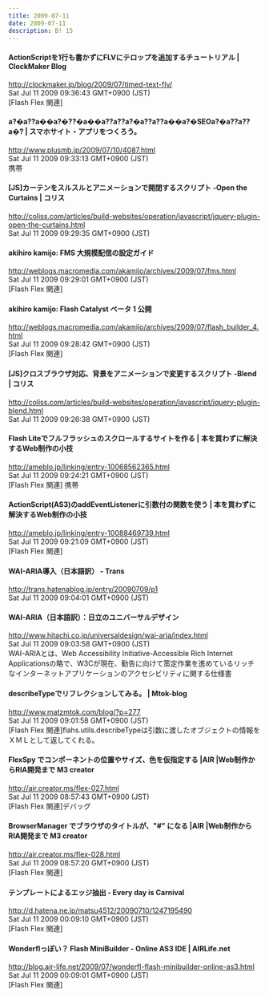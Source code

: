 ```yaml
---
title: 2009-07-11
date: 2009-07-11
description: B! 15
---
```


####   ActionScriptを1行も書かずにFLVにテロップを追加するチュートリアル | ClockMaker Blog
http://clockmaker.jp/blog/2009/07/timed-text-flv/<br>
Sat Jul 11 2009 09:36:43 GMT+0900 (JST)<br>
[Flash Flex 関連]


#### a?�a??a��a?�??�a��a??a??a?�a??a??a��a?�SEOa?�a??a??a�? | スマホサイト・アプリをつくろう。
http://www.plusmb.jp/2009/07/10/4087.html<br>
Sat Jul 11 2009 09:33:13 GMT+0900 (JST)<br>
携帯


####   [JS]カーテンをスルスルとアニメーションで開閉するスクリプト -Open the Curtains | コリス
http://coliss.com/articles/build-websites/operation/javascript/jquery-plugin-open-the-curtains.html<br>
Sat Jul 11 2009 09:29:35 GMT+0900 (JST)<br>


#### akihiro kamijo: FMS 大規模配信の設定ガイド
http://weblogs.macromedia.com/akamijo/archives/2009/07/fms.html<br>
Sat Jul 11 2009 09:29:01 GMT+0900 (JST)<br>
[Flash Flex 関連]


#### akihiro kamijo: Flash Catalyst ベータ 1 公開
http://weblogs.macromedia.com/akamijo/archives/2009/07/flash_builder_4.html<br>
Sat Jul 11 2009 09:28:42 GMT+0900 (JST)<br>
[Flash Flex 関連]


####   [JS]クロスブラウザ対応、背景をアニメーションで変更するスクリプト -Blend | コリス
http://coliss.com/articles/build-websites/operation/javascript/jquery-plugin-blend.html<br>
Sat Jul 11 2009 09:26:38 GMT+0900 (JST)<br>


#### Flash Liteでフルフラッシュのスクロールするサイトを作る | 本を買わずに解決するWeb制作の小技
http://ameblo.jp/linking/entry-10068562365.html<br>
Sat Jul 11 2009 09:24:21 GMT+0900 (JST)<br>
[Flash Flex 関連] 携帯


#### ActionScript(AS3)のaddEventListenerに引数付の関数を使う | 本を買わずに解決するWeb制作の小技
http://ameblo.jp/linking/entry-10088469739.html<br>
Sat Jul 11 2009 09:21:09 GMT+0900 (JST)<br>
[Flash Flex 関連]


#### WAI-ARIA導入（日本語訳） - Trans
http://trans.hatenablog.jp/entry/20090709/p1<br>
Sat Jul 11 2009 09:04:01 GMT+0900 (JST)<br>


#### WAI-ARIA（日本語訳）：日立のユニバーサルデザイン
http://www.hitachi.co.jp/universaldesign/wai-aria/index.html<br>
Sat Jul 11 2009 09:03:58 GMT+0900 (JST)<br>
WAI-ARIAとは、Web Accessibility Initiative-Accessible Rich Internet Applicationsの略で、W3Cが現在、勧告に向けて策定作業を進めているリッチなインターネットアプリケーションのアクセシビリティに関する仕様書


#### describeTypeでリフレクションしてみる。 | Mtok-blog
http://www.matzmtok.com/blog/?p=277<br>
Sat Jul 11 2009 09:01:58 GMT+0900 (JST)<br>
[Flash Flex 関連]flahs.utils.describeTypeは引数に渡したオブジェクトの情報をＸＭＬとして返してくれる。


#### FlexSpy でコンポーネントの位置やサイズ、色を仮指定する |AIR |Web制作からRIA開発まで M3 creator
http://air.creator.ms/flex-027.html<br>
Sat Jul 11 2009 08:57:43 GMT+0900 (JST)<br>
[Flash Flex 関連]デバッグ


#### BrowserManager でブラウザのタイトルが、"#" になる |AIR |Web制作からRIA開発まで M3 creator
http://air.creator.ms/flex-028.html<br>
Sat Jul 11 2009 08:57:20 GMT+0900 (JST)<br>
[Flash Flex 関連]


#### テンプレートによるエッジ抽出 - Every day is Carnival
http://d.hatena.ne.jp/matsu4512/20090710/1247195490<br>
Sat Jul 11 2009 00:09:10 GMT+0900 (JST)<br>
[Flash Flex 関連]


#### Wonderflっぽい？ Flash MiniBuilder - Online AS3 IDE | AIRLife.net
http://blog.air-life.net/2009/07/wonderfl-flash-minibuilder-online-as3.html<br>
Sat Jul 11 2009 00:09:01 GMT+0900 (JST)<br>
[Flash Flex 関連]


